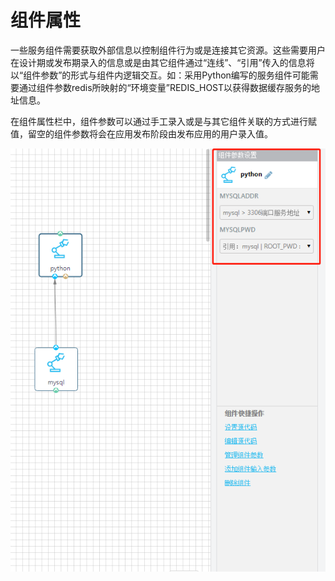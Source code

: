 # 组件属性

一些服务组件需要获取外部信息以控制组件行为或是连接其它资源。这些需要用户在设计期或发布期录入的信息或是由其它组件通过“连线”、“引用”传入的信息将以“组件参数”的形式与组件内逻辑交互。如：采用Python编写的服务组件可能需要通过组件参数redis所映射的“环境变量”REDIS\_HOST以获得数据缓存服务的地址信息。

在组件属性栏中，组件参数可以通过手工录入或是与其它组件关联的方式进行赋值，留空的组件参数将会在应用发布阶段由发布应用的用户录入值。

![](/assets/import64.png)

